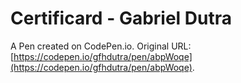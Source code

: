 # Certificard - Gabriel Dutra

A Pen created on CodePen.io. Original URL: [https://codepen.io/gfhdutra/pen/abpWoqe](https://codepen.io/gfhdutra/pen/abpWoqe).



